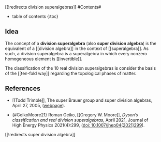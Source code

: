 [[!redirects division superalgebras]]
#Contents#
* table of contents
{:toc}

## Idea

The concept of a **division superalgebra** (also **super division algebra**) is the equivalent of a [[division algebra]] in the context of [[superalgebra]]. As such, a division superalgebra is a superalgebra in which every nonzero homogeneous element is [[invertible]].

The classification of the 10 real division superalgebras is consider the basis of the [[ten-fold way]] regarding the topological phases of matter. 



## References

* [[Todd Trimble]], The super Brauer group and super division algebras, April 27, 2005, ([webpage](https://math.ucr.edu/home/baez/trimble/superdivision.html)).

* {#GeikoMoore21} Roman Geiko, [[Gregory W. Moore]], _Dyson’s classification and real division superalgebras_, April 2021, Journal of High Energy Physics 2021(4):299, ([doi: 10.1007/jhep04(2021)299](http://dx.doi.org/10.1007/jhep04%282021%29299)).

[[!redirects super division algebra]]